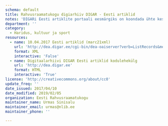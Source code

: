 ```yaml
---
schema: default
title: Rahvusraamatukogu digiarhiiv DIGAR - Eesti artiklid
notes: 'DIGARi Eesti artiklite portaali eesmärgiks on koondada ühte keskkonda ja pakkuda juurdepääsu kõigile läbi aegade Eestis ilmunud või välismaal eesti keeles avaldatud digitaalselt sündinud ja digiteeritud ajalehtedele, lisaks alates 2017.aastast ilmuvatele ajakirjadele jt jadaväljaannetele.'
department: ''
category:
  - Haridus, kultuur ja sport
resources:
  - name: 10.04.2017 Eesti artiklid (marc21xml)
    url: 'http://dea.digar.ee/cgi-bin/dea-oaiserver?verb=ListRecords&metadataPrefix=marc21'
    format: XML
    interactive: 'False'
  - name: Digitaalarhiivi DIGAR Eesti artiklid kodulehekülg
    url: 'http://dea.digar.ee'
    format: HTML
    interactive: 'True'
license: 'http://creativecommons.org/about/cc0'
update_freq: ''
date_issued: 2017/04/10
date_modified: 2019/02/05
organization: Eesti Rahvusraamatukogu
maintainer_name: Urmas Sinisalu
maintainer_email: urmas@nlib.ee
maintainer_phone: ''

---
```

